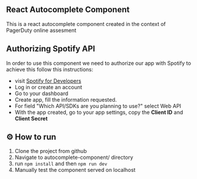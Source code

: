 ## React Autocomplete Component

This is a react autocomplete component created in the context of PagerDuty online assesment

## Authorizing Spotify API

In order to use this component we need to authorize our app with Spotify to achieve this follow this instructions:

- visit [Spotify for Developers](https://developer.spotify.com/)
- Log in or create an account
- Go to your dashboard
- Create app, fill the information requested.
- For field "Which API/SDKs are you planning to use?" select Web API
- With the app created, go to your app settings, copy the **Client ID** and **Client Secret**

## ⚙️ How to run

1. Clone the project from github
2. Navigate to autocomplete-component/ directory
3. run `npm install` and then `npm run dev`
4. Manually test the component served on localhost
